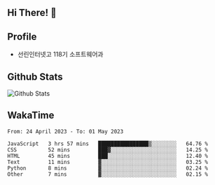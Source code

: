 ## Hi There! 👋

## Profile

-   선린인터넷고 118기 소프트웨어과

## Github Stats

![Github Stats](https://github-readme-stats.vercel.app/api/top-langs/?username=NY0510&theme=tokyonight&hide_border=true&layout=compact)

## WakaTime

<!--START_SECTION:waka-->

```text
From: 24 April 2023 - To: 01 May 2023

JavaScript   3 hrs 57 mins   ████████████████▒░░░░░░░░   64.76 %
CSS          52 mins         ███▓░░░░░░░░░░░░░░░░░░░░░   14.25 %
HTML         45 mins         ███░░░░░░░░░░░░░░░░░░░░░░   12.40 %
Text         11 mins         ▓░░░░░░░░░░░░░░░░░░░░░░░░   03.25 %
Python       8 mins          ▓░░░░░░░░░░░░░░░░░░░░░░░░   02.24 %
Other        7 mins          ▓░░░░░░░░░░░░░░░░░░░░░░░░   02.15 %
```

<!--END_SECTION:waka-->
